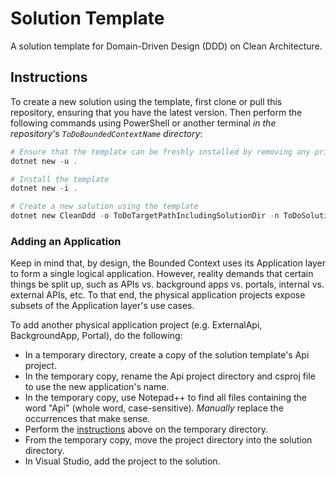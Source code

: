 # Solution Template

A solution template for Domain-Driven Design (DDD) on Clean Architecture.

## Instructions

To create a new solution using the template, first clone or pull this repository, ensuring that you have the latest version. Then perform the following commands using PowerShell or another terminal _in the repository's `ToDoBoundedContextName` directory_:

```PowerShell
# Ensure that the template can be freshly installed by removing any prior version
dotnet new -u .

# Install the template
dotnet new -i .

# Create a new solution using the template
dotnet new CleanDdd -o ToDoTargetPathIncludingSolutionDir -n ToDoSolutionName -ar ToDoCompanyName.ToDoDepartmentName -e "TODO: A short summary of the Bounded Context, for the readme."
```

### Adding an Application

Keep in mind that, by design, the Bounded Context uses its Application layer to form a single logical application. However, reality demands that certain things be split up, such as APIs vs. background apps vs. portals, internal vs. external APIs, etc. To that end, the physical application projects expose subsets of the Application layer's use cases.

To add another physical application project (e.g. ExternalApi, BackgroundApp, Portal), do the following:

- In a temporary directory, create a copy of the solution template's Api project.
- In the temporary copy, rename the Api project directory and csproj file to use the new application's name.
- In the temporary copy, use Notepad++ to find all files containing the word "Api" (whole word, case-sensitive). _Manually_ replace the occurrences that make sense.
- Perform the [instructions](#instructions) above on the temporary directory.
- From the temporary copy, move the project directory into the solution directory.
- In Visual Studio, add the project to the solution.
